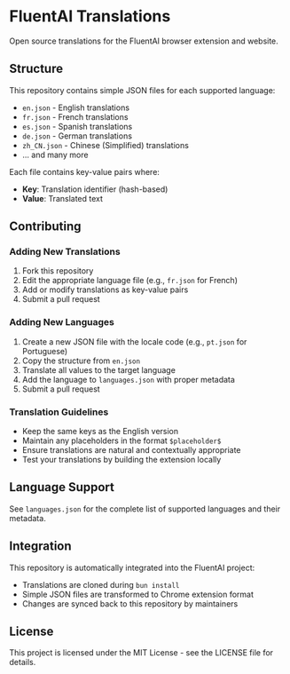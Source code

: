 # FluentAI Translations

Open source translations for the FluentAI browser extension and website.

## Structure

This repository contains simple JSON files for each supported language:

- `en.json` - English translations
- `fr.json` - French translations  
- `es.json` - Spanish translations
- `de.json` - German translations
- `zh_CN.json` - Chinese (Simplified) translations
- ... and many more

Each file contains key-value pairs where:
- **Key**: Translation identifier (hash-based)
- **Value**: Translated text

## Contributing

### Adding New Translations

1. Fork this repository
2. Edit the appropriate language file (e.g., `fr.json` for French)
3. Add or modify translations as key-value pairs
4. Submit a pull request

### Adding New Languages

1. Create a new JSON file with the locale code (e.g., `pt.json` for Portuguese)
2. Copy the structure from `en.json`
3. Translate all values to the target language
4. Add the language to `languages.json` with proper metadata
5. Submit a pull request

### Translation Guidelines

- Keep the same keys as the English version
- Maintain any placeholders in the format `$placeholder$`
- Ensure translations are natural and contextually appropriate
- Test your translations by building the extension locally

## Language Support

See `languages.json` for the complete list of supported languages and their metadata.

## Integration

This repository is automatically integrated into the FluentAI project:

- Translations are cloned during `bun install`
- Simple JSON files are transformed to Chrome extension format
- Changes are synced back to this repository by maintainers

## License

This project is licensed under the MIT License - see the LICENSE file for details.
